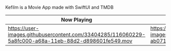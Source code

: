 Kefilm is a Movie App made with SwiftUI and TMDB

|  Now Playing  |   Top Rated   |    Upcoming   |    Popular    |     Search    |
| ------------- | ------------- | ------------- | ------------- | ------------- |
| https://user-images.githubusercontent.com/33404285/116060229-5a8fc000-a68a-11eb-88d2-d898601fe549.mov          | https://user-images.githubusercontent.com/33404285/116060586-ab071d80-a68a-11eb-8233-d0ff608870d9.mov      |   https://user-images.githubusercontent.com/33404285/116060599-ad697780-a68a-11eb-8e57-476f4fe76d47.mov            |     https://user-images.githubusercontent.com/33404285/116060609-af333b00-a68a-11eb-8ad7-5a460d9f4708.mov          | https://user-images.githubusercontent.com/33404285/116060622-b1959500-a68a-11eb-9e97-0af69c1a3b72.mov              |





















